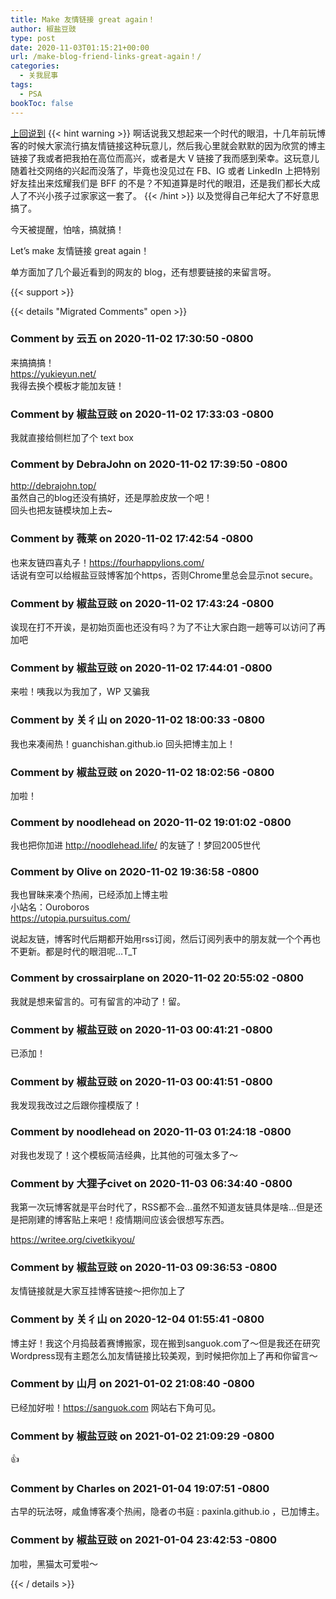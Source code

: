 ```yaml
---
title: Make 友情链接 great again！
author: 椒盐豆豉
type: post
date: 2020-11-03T01:15:21+00:00
url: /make-blog-friend-links-great-again！/
categories:
  - 关我屁事
tags:
  - PSA
bookToc: false
---
```

[上回说到](https://douchi.space/web/@mtfront/105130690488549010)
{{< hint warning >}}
啊话说我又想起来一个时代的眼泪，十几年前玩博客的时候大家流行搞友情链接这种玩意儿，然后我心里就会默默的因为欣赏的博主链接了我或者把我拍在高位而高兴，或者是大 V 链接了我而感到荣幸。这玩意儿随着社交网络的兴起而没落了，毕竟也没见过在 FB、IG 或者 LinkedIn 上把特别好友挂出来炫耀我们是 BFF 的不是？不知道算是时代的眼泪，还是我们都长大成人了不兴小孩子过家家这一套了。 
{{< /hint >}}
以及觉得自己年纪大了不好意思搞了。

今天被提醒，怕啥，搞就搞！

Let’s make 友情链接 great again！

单方面加了几个最近看到的网友的 blog，还有想要链接的来留言呀。

{{< support >}}

{{< details "Migrated Comments" open >}}

### Comment by 云五 on 2020-11-02 17:30:50 -0800
来搞搞搞！  
<a href="https://yukieyun.net/" rel="nofollow ugc">https://yukieyun.net/</a>  
我得去换个模板才能加友链！

### Comment by 椒盐豆豉 on 2020-11-02 17:33:03 -0800
我就直接给侧栏加了个 text box

### Comment by DebraJohn on 2020-11-02 17:39:50 -0800
<a href="http://debrajohn.top/" rel="nofollow ugc">http://debrajohn.top/</a>  
虽然自己的blog还没有搞好，还是厚脸皮放一个吧！  
回头也把友链模块加上去~

### Comment by 薇莱 on 2020-11-02 17:42:54 -0800
也来友链四喜丸子！https://fourhappylions.com/  
话说有空可以给椒盐豆豉博客加个https，否则Chrome里总会显示not secure。

### Comment by 椒盐豆豉 on 2020-11-02 17:43:24 -0800
诶现在打不开诶，是初始页面也还没有吗？为了不让大家白跑一趟等可以访问了再加吧

### Comment by 椒盐豆豉 on 2020-11-02 17:44:01 -0800
来啦！咦我以为我加了，WP 又骗我

### Comment by 关彳山 on 2020-11-02 18:00:33 -0800
我也来凑闹热！guanchishan.github.io 回头把博主加上！

### Comment by 椒盐豆豉 on 2020-11-02 18:02:56 -0800
加啦！

### Comment by noodlehead on 2020-11-02 19:01:02 -0800
我也把你加进 <a href="http://noodlehead.life/" rel="nofollow ugc">http://noodlehead.life/</a> 的友链了！梦回2005世代

### Comment by Olive on 2020-11-02 19:36:58 -0800
我也冒昧来凑个热闹，已经添加上博主啦  
小站名：Ouroboros  
<a href="https://utopia.pursuitus.com/" rel="nofollow ugc">https://utopia.pursuitus.com/</a>

说起友链，博客时代后期都开始用rss订阅，然后订阅列表中的朋友就一个个再也不更新。都是时代的眼泪呢…T_T

### Comment by crossairplane on 2020-11-02 20:55:02 -0800
我就是想来留言的。可有留言的冲动了！留。

### Comment by 椒盐豆豉 on 2020-11-03 00:41:21 -0800
已添加！

### Comment by 椒盐豆豉 on 2020-11-03 00:41:51 -0800
我发现我改过之后跟你撞模版了！

### Comment by noodlehead on 2020-11-03 01:24:18 -0800
对我也发现了！这个模板简洁经典，比其他的可强太多了～

### Comment by 大狸子civet on 2020-11-03 06:34:40 -0800
我第一次玩博客就是平台时代了，RSS都不会…虽然不知道友链具体是啥…但是还是把刚建的博客贴上来吧！疫情期间应该会很想写东西。

<a href="https://writee.org/civetkikyou/" rel="nofollow ugc">https://writee.org/civetkikyou/</a>

### Comment by 椒盐豆豉 on 2020-11-03 09:36:53 -0800
友情链接就是大家互挂博客链接～把你加上了

### Comment by 关彳山 on 2020-12-04 01:55:41 -0800
博主好！我这个月捣鼓着赛博搬家，现在搬到sanguok.com了～但是我还在研究Wordpress现有主题怎么加友情链接比较美观，到时候把你加上了再和你留言～

### Comment by 山月 on 2021-01-02 21:08:40 -0800
已经加好啦！https://sanguok.com 网站右下角可见。

### Comment by 椒盐豆豉 on 2021-01-02 21:09:29 -0800
👍

### Comment by Charles on 2021-01-04 19:07:51 -0800
古早的玩法呀，咸鱼博客凑个热闹，隐者の书庭 : paxinla.github.io ，已加博主。

### Comment by 椒盐豆豉 on 2021-01-04 23:42:53 -0800
加啦，黑猫太可爱啦～

{{< / details >}}